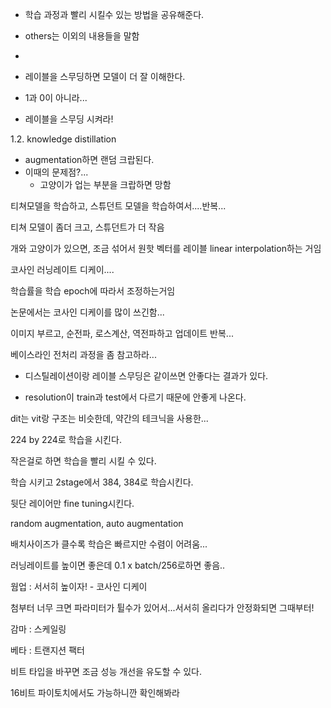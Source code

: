 

- 학습 과정과 빨리 시킬수 있는 방법을 공유해준다.
- others는 이외의 내용들을 말함



- 



- 레이블을 스무딩하면 모델이 더 잘 이해한다. 
- 1과 0이 아니라...
- 레이블을 스무딩 시켜라!



1.2. knowledge distillation

- augmentation하면 랜덤 크랍된다.
- 이때의 문제점?...
	- 고양이가 업는 부분을 크랍하면 망함





티쳐모델을 학습하고, 스튜던트 모델을 학습하여서....반복...

티쳐 모델이 좀더 크고, 스튜던트가 더 작음





개와 고양이가 있으면, 조금 섞어서 원핫 벡터를 레이블 linear interpolation하는 거임



코사인 러닝레이트 디케이....

학습률을 학습 epoch에 따라서 조정하는거임

논문에서는 코사인 디케이를 많이 쓰긴함...



이미지 부르고, 순전파, 로스계산, 역전파하고 업데이트 반복...

베이스라인 전처리 과정을 좀 참고하라...



- 디스틸레이션이랑 레이블 스무딩은 같이쓰면 안좋다는 결과가 있다.



- resolution이 train과 test에서 다르기 때문에 안좋게 나온다.



dit는 vit랑 구조는 비슷한데, 약간의 테크닉을 사용한...



224 by 224로 학습을 시킨다. 

작은걸로 하면 학습을 빨리 시킬 수 있다. 

학습 시키고 2stage에서 384, 384로 학습시킨다.

뒷단 레이어만 fine tuning시킨다. 

random augmentation, auto augmentation





배치사이즈가 클수록 학습은 빠르지만 수렴이 어려움...

러닝레이트를 높이면 좋은데 0.1 x batch/256로하면 좋음..

웜업 : 서서히 높이자! - 코사인 디케이

첨부터 너무 크면 파라미터가 튈수가 있어서...서서히 올리다가 안정화되면 그때부터!



감마 : 스케일링

베타 : 트랜지션 팩터



비트 타입을 바꾸면 조금 성능 개선을 유도할 수 있다. 

16비트 파이토치에서도 가능하니깐 확인해봐라 





